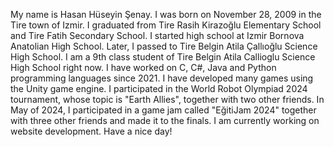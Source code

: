 My name is Hasan Hüseyin Şenay. I was born on November 28, 2009 in the Tire town of Izmir. I graduated from Tire Rasih Kirazoğlu Elementary School and Tire Fatih Secondary School. I started high school at Izmir Bornova Anatolian High School. Later, I passed to Tire Belgin Atila Çallıoğlu Science High School. I am a 9th class student of Tire Belgin Atila Callioglu Science High School right now. I have worked on C, C#, Java and Python programming languages since 2021. I have developed many games using the Unity game engine. I participated in the World Robot Olympiad 2024 tournament, whose topic is "Earth Allies", together with two other friends. In May of 2024, I participated in a game jam called "EğitiJam 2024" together with three other friends and made it to the finals. I am currently working on website development. Have a nice day!

<!---
hasanhuseyinsenay/hasanhuseyinsenay is a ✨ special ✨ repository because its `README.md` (this file) appears on your GitHub profile.
You can click the Preview link to take a look at your changes.
--->
